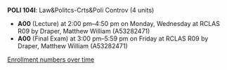 **POLI 104I**: Law&Politcs-Crts&Poli Controv (4 units)

- **A00** (Lecture) at 2:00 pm–4:50 pm on Monday, Wednesday at RCLAS R09 by Draper, Matthew William (A53282471)
- **A00** (Final Exam) at 3:00 pm–5:59 pm on Friday at RCLAS R09 by Draper, Matthew William (A53282471)

[Enrollment numbers over time](./POLI104I.tsv)
